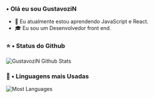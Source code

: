 
### • Olá eu sou GustavoziN

- :busts_in_silhouette: Eu atualmente estou aprendendo JavaScript e React.
- :mortar_board: Eu sou um Desenvolvedor front end.


### :star: • Status do Github

<img align="center" src="https://github-readme-stats.vercel.app/api?username=GustavoziN&include_all_commits=true&count_private=true&show_icons=true&line_height=20&title_color=7A7ADB&icon_color=2234AE&text_color=D3D3D3&bg_color=0,000000,130F40" alt="GustavoziN Github Stats">

### :link: • Linguagens mais Usadas

<img align="center" src="https://github-readme-stats.vercel.app/api/top-langs/?username=GustavoziN&include_all_commits=true&count_private=true&show_icons=true&line_height=20&title_color=7A7ADB&icon_color=2234AE&text_color=D3D3D3&bg_color=0,000000,130F40" alt="Most Languages">


